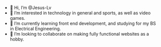 - 👋 Hi, I’m @Jesus-Lv
- 👀 I’m interested in technology in general and sports, as well as video games.
- 🌱 I’m currently learning front end development, and studying for my BS in Electrical Engineering.
- 💞️ I’m looking to collaborate on making fully functional websites as a hobby.

<!---
Jesus-Lv/Jesus-Lv is a ✨ special ✨ repository because its `README.md` (this file) appears on your GitHub profile.
You can click the Preview link to take a look at your changes.
--->
